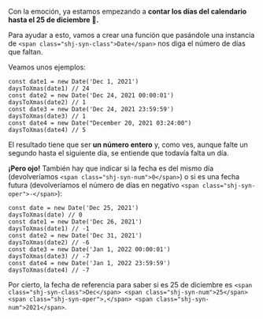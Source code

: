Con la emoción, ya estamos empezando a **contar los días del calendario hasta el 25 de diciembre 📆.**

Para ayudar a esto, vamos a crear una función que pasándole una instancia de `<span class="shj-syn-class">Date</span>` nos diga el número de días que faltan.

Veamos unos ejemplos:

    const date1 = new Date('Dec 1, 2021')
    daysToXmas(date1) // 24
    const date2 = new Date('Dec 24, 2021 00:00:01')
    daysToXmas(date2) // 1
    const date3 = new Date('Dec 24, 2021 23:59:59')
    daysToXmas(date3) // 1
    const date4 = new Date("December 20, 2021 03:24:00")
    daysToXmas(date4) // 5

El resultado tiene que ser **un número entero** y, como ves, aunque falte un segundo hasta el siguiente día, se entiende que todavía falta un día.

**¡Pero ojo!** También hay que indicar si la fecha es del mismo día (devolveríamos `<span class="shj-syn-num">0</span>`) o si es una fecha futura (devolveríamos el número de días en negativo `<span class="shj-syn-oper">-</span>`):

    const date = new Date('Dec 25, 2021')
    daysToXmas(date) // 0
    const date1 = new Date('Dec 26, 2021')
    daysToXmas(date1) // -1
    const date2 = new Date('Dec 31, 2021')
    daysToXmas(date2) // -6
    const date3 = new Date('Jan 1, 2022 00:00:01')
    daysToXmas(date3) // -7
    const date4 = new Date('Jan 1, 2022 23:59:59')
    daysToXmas(date4) // -7

Por cierto, la fecha de referencia para saber si es 25 de diciembre es `<span class="shj-syn-class">Dec</span> <span class="shj-syn-num">25</span><span class="shj-syn-oper">,</span> <span class="shj-syn-num">2021</span>`.